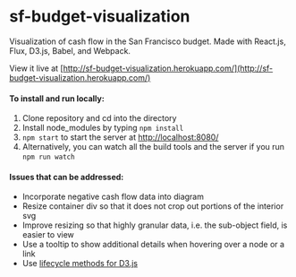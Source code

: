 # sf-budget-visualization
Visualization of cash flow in the San Francisco budget. Made with React.js, Flux, D3.js, Babel, and Webpack.

View it live at [http://sf-budget-visualization.herokuapp.com/](http://sf-budget-visualization.herokuapp.com/)

#### To install and run locally:
1. Clone repository and cd into the directory
2. Install node_modules by typing ```npm install```
3. ```npm start``` to start the server at [http://localhost:8080/](http://localhost:8080/)
4. Alternatively, you can watch all the build tools and the server if you run ```npm run watch```

#### Issues that can be addressed:
- Incorporate negative cash flow data into diagram
- Resize container div so that it does not crop out portions of the interior svg
- Improve resizing so that highly granular data, i.e. the sub-object field, is easier to view
- Use a tooltip to show additional details when hovering over a node or a link
- Use [lifecycle methods for D3.js](http://nicolashery.com/integrating-d3js-visualizations-in-a-react-app/)

